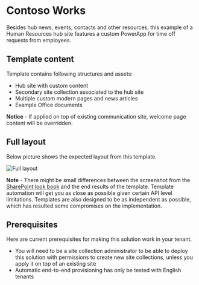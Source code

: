 # Contoso Works

Besides hub news, events, contacts and other resources, this example of a Human Resources hub site features a custom PowerApp for time off requests from employees. 

## Template content

Template contains following structures and assets:

- Hub site with custom content
- Secondary site collection associated to the hub site
- Multiple custom modern pages and news articles
- Example Office documents

**Notice** - If applied on top of existing communication site, welcome page content will be overridden.

## Full layout

Below picture shows the expected layout from this template.

![Full layout](./full-layout-contosoworks.jpg)

**Note** - There might be small differences between the screenshot from the [SharePoint look book](https://spdesign.azurewebsites.net) and the end results of the template. Template automation will get you as close as possible given certain API level limitations. Templates are also designed to be as independent as possible, which has resulted some compromises on the implementation.

## Prerequisites

Here are current prerequisites for making this solution work in your tenant.

- You will need to be a site collection administrator to be able to deploy this solution with permissions to create new site collections, unless you apply it on top of an existing site
- Automatic end-to-end provisioning has only be tested with English tenants
